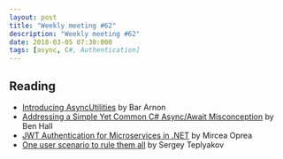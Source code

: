 ```yaml
---
layout: post
title: "Weekly meeting #62"
description: "Weekly meeting #62"
date: 2018-03-05 07:30:000
tags: [async, C#, Authentication]
--- 
```

 
## Reading

* [Introducing AsyncUtilities](http://blog.i3arnon.com/2018/02/05/async-utilities/) by Bar Arnon
* [Addressing a Simple Yet Common C# Async/Await Misconception](https://www.codeproject.com/Articles/1229574/Addressing-a-simple-yet-common-Csharp-Async-Await) by Ben Hall
* [JWT Authentication for Microservices in .NET](https://www.red-gate.com/simple-talk/dotnet/c-programming/jwt-authentication-microservices-net/) by Mircea Oprea
* [One user scenario to rule them all](https://blogs.msdn.microsoft.com/seteplia/2018/02/14/one-user-scenario-to-rule-them-all/) by Sergey Teplyakov
